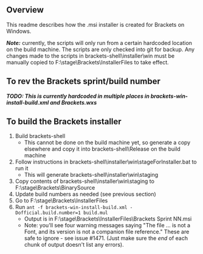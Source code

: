 ## Overview
This readme describes how the .msi installer is created for Brackets on Windows.

_**Note:**_ currently, the scripts will only run from a certain hardcoded location on the build machine. The
scripts are only checked into git for backup. Any changes made to the scripts in brackets-shell\installer\win
must be manually copied to F:\stage\Brackets\InstallerFiles to take effect.


## To rev the Brackets sprint/build number
_**TODO: This is currently hardcoded in multiple places in brackets-win-install-build.xml and Brackets.wxs**_


## To build the Brackets installer
1. Build brackets-shell
    * This cannot be done on the build machine yet, so generate a copy elsewhere and copy it into brackets-shell\Release
      on the build machine
2. Follow instructions in brackets-shell\installer\win\stageForInstaller.bat to run it
    * This will generate brackets-shell\installer\win\staging
3. Copy contents of brackets-shell\installer\win\staging to F:\stage\Brackets\BinarySource
4. Update build numbers as needed (see previous section)
5. Go to F:\stage\Brackets\InstallerFiles
6. Run `ant -f brackets-win-install-build.xml -Dofficial.build.number=1 build.mul`
    * Output is in F:\stage\Brackets\InstallerFiles\Brackets Sprint NN.msi
    * Note: you'll see four warning messages saying "The file ... is not a Font, and its version is not a companion file
      reference." These are safe to ignore - see issue #1471.
      (Just make sure the *end* of each chunk of output doesn't list any errors).